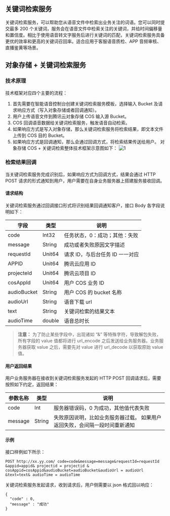 ## 关键词检索服务

关键词检索服务，可以帮助您从语音文件中检索出业务关注的词语。您可以同时提交最多 200 个关键词，服务会在语音文件中检索关注的关键词，并给时间偏移量和置信度。相比于使用语音转文字服务后进行关键词的匹配，关键词检索服务具备更优的效率和更高的关键词召回率。适合应用于客服语音质检、APP 音频审核、直播鉴黄等场景。

##  对象存储 + 关键词检索服务

### 技术原理
技术框架对应四个主要的流程：
1) 首先需要在智能语音控制台创建关键词检索服务模板，选择输入 Bucket 及请求响应方式（写入对象存储或者回调通知）。
2) 用户上传语音文件到腾讯云对象存储 COS 输入源 Bucket。
2) COS 回调语音数据给关键词检索服务，触发语音自动检索。
3) 如果响应方式是写入对象存储，那么关键词检索服务将检索结果，即文本文件上传到 COS 目的 Bucket。
4) 如果响应方式是回调通知，那么会通过回调方式，将检索结果传送给用户。
对象存储 COS + 关键词检索整体技术框架示意图如下：
![1](https://mc.qcloudimg.com/static/img/4269c37ec3464f3b9b36172310861142/guanjianci.png)
### 检索结果回调
当关键词检索服务完成识别后，如果响应方式为回调方式，结果会通过 HTTP POST 请求的形式通知到用户，用户需要在自身业务服务器上搭建服务接收回调。

####  请求结构
关键词检索服务通过回调接口形式将识别结果回调通知客户，接口 Body 各字段说明如下：

| 字段         |  类型          | 说明      | 
| ------------- | ------------- | ---------- |
| code |  Int32 | 任务状态，0：成功；其他：失败 | 
| message |  String | 成功或者失败原因文字描述 | 
| requestId |Unit64 | 请求 ID，与后台任务 ID 一一对应 | 
| APPID |  Unit64 | 腾讯云应用 ID |
| projecteId |Unit64 | 腾讯云项目 ID |
| cosAppId | Unit64 | 用户 COS 业务 ID |
| audioBucket | String | 用户 COS 的 bucket 名称|
| audioUrl | String | 语音下载 url |
| text | String | 关键词检索的结果文本 |
| audioTime |  double | 语音总时长 |

>**注意：**
>为了防止某些字段中，出现诸如 “&” 等特殊字符，导致解包失败，所有字段的 value 值都将进行 url_encode 之后发送给业务服务器。业务服务器获取 value 之后，需要先对 value 进行 url_decode 以获取原始 value 值。

#### 用户返回结果

用户业务服务器在接收到关键词检索服务发起的 HTTP POST 回调请求后，需要按照如下约定，返回结果：

| 参数名称 | 类型 | 说明 |
|---------|---------|---------|
|   code |  Int   |   服务器错误码，0 为成功，其他值代表失败  |
|  message   |  String   |  失败原因说明，比如业务服务器过载。 如果用户返回失败，会间隔一段时间重新通知    |

#### 示例
接口样例如下所示：
```
POST http://xx.yy.com/ code=code&message=message&requestId=requestId &appid=appid& projectid = projectid & cosAppid=cosAppid&audioBucket=audioBucket&audioUrl = audioUrl &text=text& audioTime = audioTime
```
关键词检索服务发起请求，收到请求后，用户侧需要以 json 格式回以响应：
```
{
  "code" : 0, 
  "message" : "成功"
}
```

